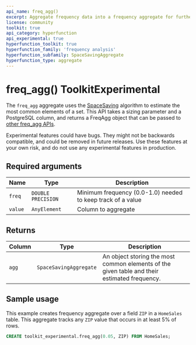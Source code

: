 ```yaml
---
api_name: freq_agg()
excerpt: Aggregate frequency data into a frequency aggregate for further analysis
license: community
toolkit: true
api_category: hyperfunction
api_experimental: true
hyperfunction_toolkit: true
hyperfunction_family: 'frequency analysis'
hyperfunction_subfamily: SpaceSavingAggregate
hyperfunction_type: aggregate
---
```


# freq_agg()  <tag type="toolkit">Toolkit</tag><tag type="experimental">Experimental</tag>
The `freq_agg` aggregate uses the [SpaceSaving][spacesaving-algorithm] algorithm 
to estimate the most common elements of a set. This API takes a sizing parameter and 
a PostgreSQL column, and returns a FreqAgg object that can be passed to 
[other freq_agg APIs][frequency-analysis].

<highlight type="warning">
Experimental features could have bugs. They might not be backwards compatible,
and could be removed in future releases. Use these features at your own risk, and
do not use any experimental features in production.
</highlight>

## Required arguments

|Name|Type|Description|
|-|-|-|
|`freq`|`DOUBLE PRECISION`|Minimum frequency (0.0-1.0) needed to keep track of a value|
|`value`|`AnyElement`|Column to aggregate|

## Returns
|Column|Type|Description|
|-|-|-|
|`agg`|`SpaceSavingAggregate`|An object storing the most common elements of the given table and their estimated frequency.|

## Sample usage
This example creates frequency aggregate over a field `ZIP` in a `HomeSales`
table. This aggregate tracks any `ZIP` value that occurs in at least 5% of rows.
```sql
CREATE toolkit_experimental.freq_agg(0.05, ZIP) FROM HomeSales;
```

[spacesaving-algorithm]: https://www.cse.ust.hk/~raywong/comp5331/References/EfficientComputationOfFrequentAndTop-kElementsInDataStreams.pdf
[frequency-analysis]: /hyperfunctions/frequency-analysis/

